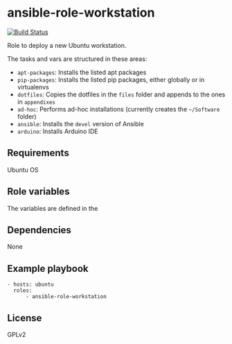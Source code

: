 # ansible-role-workstation

[![Build Status](https://travis-ci.org/lekum/ansible-role-workstation.svg?branch=master)](https://travis-ci.org/lekum/ansible-role-workstation)

Role to deploy a new Ubuntu workstation.

The tasks and vars are structured in these areas:

- `apt-packages`: Installs the listed apt packages
- `pip-packages`: Installs the listed pip packages, either globally or in virtualenvs
- `dotfiles`: Copies the dotfiles in the `files` folder and appends to the ones in `appendixes`
- `ad-hoc`: Performs ad-hoc installations (currently creates the `~/Software` folder)
- `ansible`: Installs the `devel` version of Ansible
- `arduino`: Installs Arduino IDE

## Requirements

Ubuntu OS

## Role variables

The variables are defined in the

## Dependencies

None

## Example playbook

```
- hosts: ubuntu
  roles:
      - ansible-role-workstation
```

## License

GPLv2

